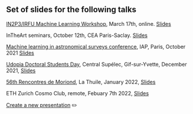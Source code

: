 ## Set of slides for the following talks

[IN2P3/IRFU Machine Learning Workshop](https://indico.in2p3.fr/event/22938/), March 17th, online. [Slides](https://b-remy.github.io/talks/in2p3_2021)

InTheArt seminars, October 12th, CEA Paris-Saclay. [Slides](https://b-remy.github.io/talks/ITA2021)

[Machine learning in astronomical surveys conference](https://ml-iap2021.sciencesconf.org/), IAP, Paris, October 2021 [Slides](https://b-remy.github.io/talks/ML-IAP2021)

[Udopia Doctoral Students Day](https://dataia.eu/evenements/1ere-journee-annuelle-des-etudiants-udopia), Central Supélec, Gif-sur-Yvette, December 2021, [Slides](https://b-remy.github.io/talks/UDOPIA2021)

[56th Rencontres de Moriond](https://moriond.in2p3.fr/2022/Cosmology/Program.html), La Thuile, January 2022, [Slides](https://b-remy.github.io/talks/Moriond2022)

ETH Zurich Cosmo Club, remote, Febuary 7th 2022, [Slides](https://b-remy.github.io/talks/ETHCosmoClub2022)

[Create a new presentation](https://github.com/b-remy/talks/blob/main/new_talk.md) :pencil2:
